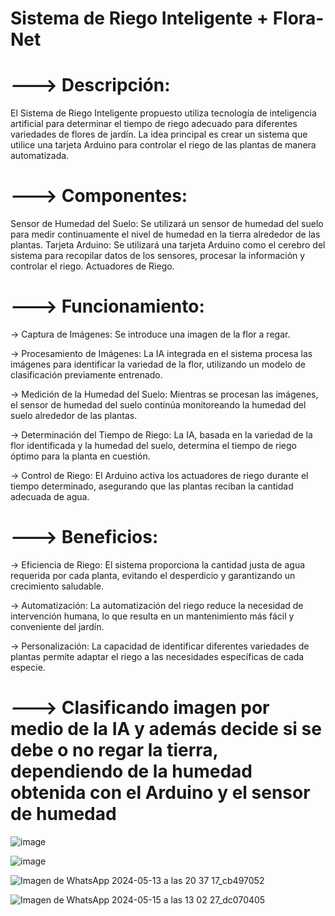 # Sistema de Riego Inteligente + Flora-Net

# ---> Descripción:
El Sistema de Riego Inteligente propuesto utiliza tecnología de inteligencia artificial para determinar el tiempo de riego adecuado para diferentes variedades de flores de jardín. La idea principal es crear un sistema que utilice una tarjeta Arduino para controlar el riego de las plantas de manera automatizada.

# ---> Componentes:

Sensor de Humedad del Suelo: Se utilizará un sensor de humedad del suelo para medir continuamente el nivel de humedad en la tierra alrededor de las plantas.
Tarjeta Arduino: Se utilizará una tarjeta Arduino como el cerebro del sistema para recopilar datos de los sensores, procesar la información y controlar el riego.
Actuadores de Riego.

# ---> Funcionamiento:

  -> Captura de Imágenes: Se introduce una imagen de la flor a regar.
  
  -> Procesamiento de Imágenes: La IA integrada en el sistema procesa las imágenes para identificar la variedad de la flor, utilizando un modelo de clasificación previamente entrenado.
  
  -> Medición de la Humedad del Suelo: Mientras se procesan las imágenes, el sensor de humedad del suelo continúa monitoreando la humedad del suelo alrededor de las plantas.
  
  -> Determinación del Tiempo de Riego: La IA, basada en la variedad de la flor identificada y la humedad del suelo, determina el tiempo de riego óptimo para la planta en cuestión.
  
  -> Control de Riego: El Arduino activa los actuadores de riego durante el tiempo determinado, asegurando que las plantas reciban la cantidad adecuada de agua.

# ---> Beneficios:

  -> Eficiencia de Riego: El sistema proporciona la cantidad justa de agua requerida por cada planta, evitando el desperdicio y garantizando un crecimiento saludable.
  
  -> Automatización: La automatización del riego reduce la necesidad de intervención humana, lo que resulta en un mantenimiento más fácil y conveniente del jardín.
  
  -> Personalización: La capacidad de identificar diferentes variedades de plantas permite adaptar el riego a las necesidades específicas de cada especie.

# ---> Clasificando imagen por medio de la IA y además decide si se debe o no regar la tierra, dependiendo de la humedad obtenida con el Arduino y el sensor de humedad

![image](https://github.com/PaolaRoMa/SistemaDeRiegoAutomatico/assets/92270132/9e44d68d-f8bd-435a-84d6-01c2d396d5f6)

![image](https://github.com/PaolaRoMa/SistemaDeRiegoAutomatico/assets/92270132/6d733855-31d4-4bd9-a6ed-66eb0efa8502)

![Imagen de WhatsApp 2024-05-13 a las 20 37 17_cb497052](https://github.com/PaolaRoMa/SistemaDeRiegoAutomatico/assets/92270132/f076a810-64e4-46c5-9db9-4b0b59bccc68)

![Imagen de WhatsApp 2024-05-15 a las 13 02 27_dc070405](https://github.com/PaolaRoMa/SistemaDeRiegoAutomatico/assets/92270132/c3c29f2e-9af1-4adb-82ed-288cc2339933)



